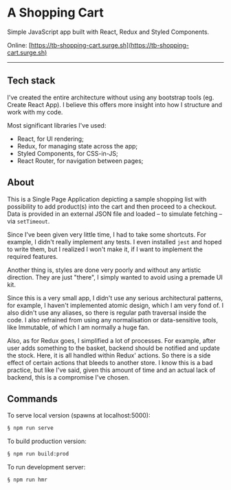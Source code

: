 # A Shopping Cart

Simple JavaScript app built with React, Redux and Styled Components.

Online: [https://tb-shopping-cart.surge.sh](https://tb-shopping-cart.surge.sh)

---

## Tech stack

I've created the entire architecture without using any bootstrap tools (eg. Create React App). I believe this
offers more insight into how I structure and work with my code.

Most significant libraries I've used:

- React, for UI rendering;
- Redux, for managing state across the app;
- Styled Components, for CSS-in-JS;
- React Router, for navigation between pages;


## About

This is a Single Page Application depicting a sample shopping list with possibility to add product(s) into the cart
and then proceed to a checkout. Data is provided in an external JSON file and loaded – to simulate fetching – via 
`setTimeout`. 

Since I've been given very little time, I had to take some shortcuts. For example, I didn't really implement any tests. 
I even installed `jest` and hoped to write them, but I realized I won't make it, if I want to implement the required
features.

Another thing is, styles are done very poorly and without any artistic direction. They are just "there", I simply
wanted to avoid using a premade UI kit.

Since this is a very small app, I didn't use any serious architectural patterns, for example, I haven't implemented
atomic design, which I am very fond of. I also didn't use any aliases, so there is regular path traversal inside the 
code. I also refrained from using any normalisation or data-sensitive tools, like Immutable, of which I am normally
a huge fan.

Also, as for Redux goes, I simplified a lot of processes. For example, after user adds something to the basket, 
backend should be notified and update the stock. Here, it is all handled within Redux' actions. So there is 
a side effect of certain actions that bleeds to another store. I know this is a bad practice, but like I've said,
given this amount of time and an actual lack of backend, this is a compromise I've chosen.


## Commands

To serve local version (spawns at localhost:5000):

```bash
§ npm run serve
```

To build production version:

```bash
§ npm run build:prod
```

To run development server:

```bash
§ npm run hmr
```
